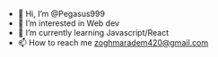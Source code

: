 - 👋 Hi, I’m @Pegasus999
- 👀 I’m interested in Web dev
- 🌱 I’m currently learning Javascript/React
- 📫 How to reach me zoghmaradem420@gmail.com

<!---
Pegasus999/Pegasus999 is a ✨ special ✨ repository because its `README.md` (this file) appears on your GitHub profile.
You can click the Preview link to take a look at your changes.
--->
